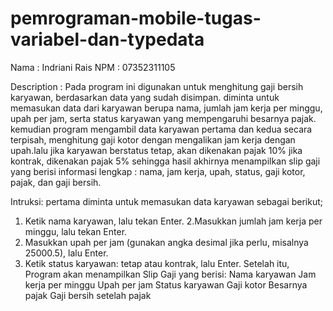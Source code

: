 # pemrograman-mobile-tugas-variabel-dan-typedata
Nama : Indriani Rais
NPM : 07352311105

Description : Pada program ini digunakan untuk menghitung gaji bersih karyawan, berdasarkan data yang sudah disimpan. diminta untuk memasukan data dari karyawan berupa nama, jumlah jam kerja per minggu, upah per jam, serta status karyawan yang mempengaruhi besarnya pajak. kemudian program mengambil data karyawan pertama dan kedua secara terpisah, menghitung gaji kotor dengan mengalikan jam kerja dengan upah.lalu jika karyawan berstatus tetap, akan dikenakan pajak 10% jika kontrak, dikenakan pajak 5% sehingga hasil akhirnya menampilkan slip gaji yang berisi informasi lengkap : nama, jam kerja, upah, status, gaji kotor, pajak, dan gaji bersih.

Intruksi: pertama diminta untuk memasukan data karyawan sebagai berikut;

1. Ketik nama karyawan, lalu tekan Enter.
2.Masukkan jumlah jam kerja per minggu, lalu tekan Enter.
3. Masukkan upah per jam (gunakan angka desimal jika perlu, misalnya 25000.5), lalu Enter.
4. Ketik status karyawan: tetap atau kontrak, lalu Enter. Setelah itu, Program akan menampilkan Slip Gaji yang berisi:
Nama karyawan
Jam kerja per minggu
Upah per jam
Status karyawan
Gaji kotor
Besarnya pajak
Gaji bersih setelah pajak
